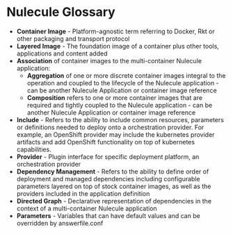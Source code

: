 # Nulecule Glossary

* __Container Image__ - Platform-agnostic term referring to Docker, Rkt or other packaging and transport protocol
* __Layered Image__ - The foundation image of a container plus other tools, applications and content added
* __Association__ of container images to the multi-container Nulecule application:
  + __Aggregation__ of one or more discrete container images integral to the operation and coupled to the lifecycle of the Nulecule application - can be another Nulecule Application or container image reference
  + __Composition__ refers to one or more container images that are required and tightly coupled to the Nulecule application - can be another Nulecule Application or container image reference
* __Include__ - Refers to the ability to include common resources, parameters or definitions needed to deploy onto a orchestration provider. For example, an OpenShift provider may include the kubernetes provider artifacts and add OpenShift functionality on top of kubernetes capabilities.
* __Provider__ - Plugin interface for specific deployment platform, an orchestration provider
* __Dependency Management__ - Refers to the ability to define order of deployment and managed dependencies including configurable parameters layered on top of stock container images, as well as the providers included in the application definition
* __Directed Graph__ - Declarative representation of dependencies in the context of a multi-container Nulecule application
* __Parameters__ - Variables that can have default values and can be overridden by answerfile.conf

